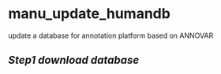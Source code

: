 # manu_update_humandb
update a database for annotation platform based on ANNOVAR 

## *Step1 download database*



